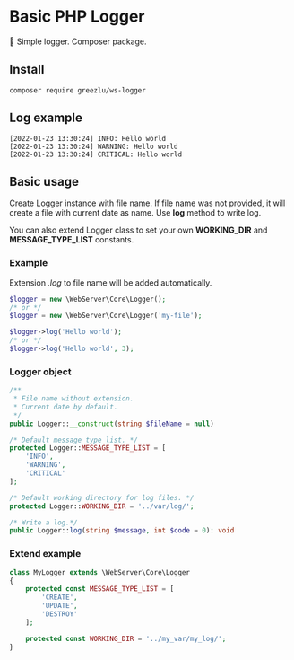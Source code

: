 # Basic PHP Logger
:memo: Simple logger. Composer package.

## Install
```
composer require greezlu/ws-logger
```
## Log example
```
[2022-01-23 13:30:24] INFO: Hello world
[2022-01-23 13:30:24] WARNING: Hello world
[2022-01-23 13:30:24] CRITICAL: Hello world
```

## Basic usage
Create Logger instance with file name.
If file name was not provided, it will create a file with current date as name.
Use **log** method to write log.

You can also extend Logger class to set your own **WORKING_DIR** and **MESSAGE_TYPE_LIST** constants.
### Example
Extension *.log* to file name will be added automatically.

```php
$logger = new \WebServer\Core\Logger();
/* or */
$logger = new \WebServer\Core\Logger('my-file');

$logger->log('Hello world');
/* or */
$logger->log('Hello world', 3);
```

### Logger object

```php
/**
 * File name without extension.
 * Current date by default. 
 */
public Logger::__construct(string $fileName = null)
```

```php
/* Default message type list. */
protected Logger::MESSAGE_TYPE_LIST = [
    'INFO',
    'WARNING',
    'CRITICAL'
];
```

```php
/* Default working directory for log files. */
protected Logger::WORKING_DIR = '../var/log/';
```

```php
/* Write a log.*/
public Logger::log(string $message, int $code = 0): void
```

### Extend example
```php
class MyLogger extends \WebServer\Core\Logger
{
    protected const MESSAGE_TYPE_LIST = [
        'CREATE',
        'UPDATE',
        'DESTROY'
    ];

    protected const WORKING_DIR = '../my_var/my_log/';
}
```
